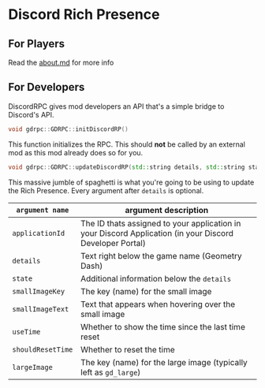 # Discord Rich Presence

## For Players

Read the [about.md](/about.md) for more info

## For Developers

DiscordRPC gives mod developers an API that's a simple bridge to Discord's API.

```cpp
void gdrpc::GDRPC::initDiscordRP()
```

This function initializes the RPC. This should **not** be called by an external mod as this mod already does so for you.

```cpp
void gdrpc::GDRPC::updateDiscordRP(std::string details, std::string state, std::string smallImageKey, std::string smallImageText, bool useTime, bool shouldResetTime, std::string largeImage)
```

This massive jumble of spaghetti is what you're going to be using to update the Rich Presence. Every argument after `details` is optional.

| `argument name`   | argument description                                                                                             |
|-------------------|------------------------------------------------------------------------------------------------------------------|
| `applicationId`   | The ID thats assigned to your application in your Discord Application (in your Discord Developer Portal)         |
| `details`         | Text right below the game name (Geometry Dash)                                                                   |
| `state`           | Additional information below the `details`                                                                       |
| `smallImageKey`   | The key (name) for the small image                                                                               |
| `smallImageText`  | Text that appears when hovering over the small image                                                             |
| `useTime`         | Whether to show the time since the last time reset                                                               |
| `shouldResetTime` | Whether to reset the time                                                                                        |
| `largeImage`      | The key (name) for the large image (typically left as `gd_large`)                                                |
